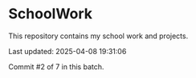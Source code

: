 # SchoolWork

This repository contains my school work and projects.

Last updated: 2025-04-08 19:31:06

Commit #2 of 7 in this batch.